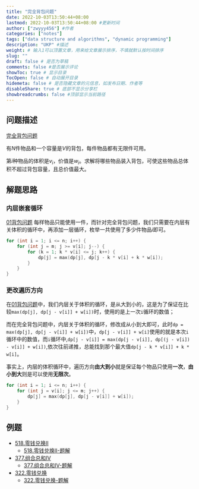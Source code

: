 ```yaml
---
title: "完全背包问题"
date: 2022-10-03T13:50:44+08:00
lastmod: 2022-10-03T13:50:44+08:00 #更新时间
author: ["zwyyy456"] #作者
categories: ["notes"]
tags: ["data structure and algorithms", "dynamic programming"]
description: "UKP" #描述
weight: # 输入1可以顶置文章，用来给文章展示排序，不填就默认按时间排序
slug: ""
draft: false # 是否为草稿
comments: false #是否展示评论
showToc: true # 显示目录
TocOpen: false # 自动展开目录
hidemeta: false # 是否隐藏文章的元信息，如发布日期、作者等
disableShare: true # 底部不显示分享栏
showbreadcrumbs: false #顶部显示当前路径
---
```

## 问题描述
[完全背包问题](https://www.acwing.com/problem/content/3/)

有$N$件物品和一个容量是$V$的背包，每件物品都有无限件可用。

第$i$种物品的体积是$v_i$，价值是$w_i$。求解将哪些物品装入背包，可使这些物品总体积不超过背包容量，且总价值最大。

## 解题思路
### 内层嵌套循环
[01背包问题](https://blog.zwyyy456.tech/zh/posts/tech/01-pack-problem/) 每样物品只能使用一件，而针对完全背包问题，我们只需要在内层有关体积的循环中，再添加一层循环，枚举一共使用了多少件物品$i$即可。
```cpp
for (int i = 1; i <= n; i++) {
    for (int j = m; j >= v[i]; j--) {
        for (k = 1; k * v[i] <= j; k++) {
            dp[j] = max(dp[j], dp[j - k * v[i] + k * w[i]);
        }
    }
}
```

### 更改遍历方向
在[01背包问题](https://blog.zwyyy456.tech/zh/posts/tech/01-pack-problem/)中，我们内层关于体积的循环，是从大到小的，这是为了保证在比较`max(dp[j], dp[j - v[i]] + w[i])`时，使用的是上一次`i`循环的数值；

而在完全背包问题中，内层关于体积的循环，修改成从小到大即可，此时`dp = max(dp[j], dp[j - v[i]] + w[i])`中，`dp[j - v[i]] + w[i]`使用的就是本次`i`循环中的数值，而`i`循环中,`dp[j - v[i]] = max(dp[j - v[i]], dp[(j - v[i]) - v[i]] + w[i])`,依次往前递推，总能找到那个最大值`dp[j - k * v[i]] + k * w[i]`。

事实上，内层的体积循环中，遍历方向**由大到小**就是保证每个物品只使用**一次**，**由小到大**则是可以使用**无限次**。
```cpp
for (int i = 1; i <= n; i++) {
    for (int j = v[i]; j <= m; j++) {
        dp[j] = max(dp[j], dp[j - v[i]] + w[i]);
    }
}
```

## 例题
- [518.零钱兑换II](https://leetcode.cn/problems/coin-change-2/)
    - [518.零钱兑换II-题解](https://blog.zwyyy456.tech/zh/posts/tech/518.coin-change-ii/)
- [377.组合总和IV](https://leetcode.cn/problems/combination-sum-iv/)
    - [377.组合总和IV-题解](https://blog.zwyyy456.tech/zh/posts/tech/377.combination-sum-iv/)
- [322.零钱兑换](https://leetcode.cn/problems/coin-change/)
    - [322.零钱兑换-题解](https://blog.zwyyy456.tech/zh/posts/tech/322.coin-change/)
